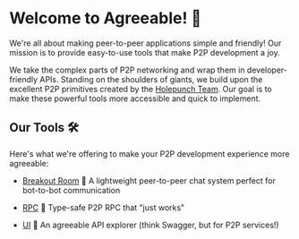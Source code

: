 # Welcome to Agreeable! 👋

We're all about making peer-to-peer applications simple and friendly! Our mission is to provide easy-to-use tools that make P2P development a joy.

We take the complex parts of P2P networking and wrap them in developer-friendly APIs. Standing on the shoulders of giants,
we build upon the excellent P2P primitives created by the [Holepunch Team](https://github.com/holepunchto/). 
Our goal is to make these powerful tools more accessible and quick to implement.

## Our Tools 🛠️

Here's what we're offering to make your P2P development experience more agreeable:

- [Breakout Room](https://github.com/agree-able/room) 🤝 
  A lightweight peer-to-peer chat system perfect for bot-to-bot communication

- [RPC](https://github.com/agree-able/rpc) 🚀 
  Type-safe P2P RPC that "just works"

- [UI](https://github.com/agree-able/ui) 🎨 
  An agreeable API explorer (think Swagger, but for P2P services!)

